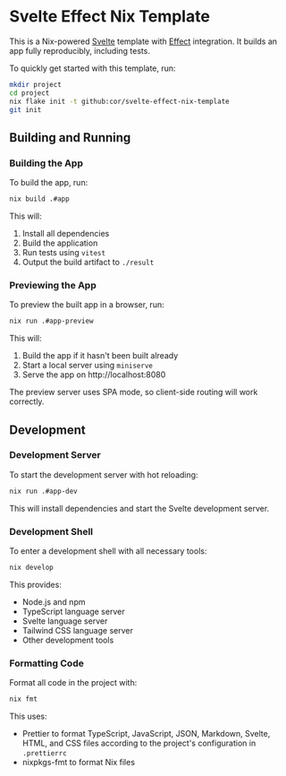 # Svelte Effect Nix Template

This is a Nix-powered [Svelte](https://svelte.dev) template with [Effect](https://effect.website) integration. It builds an app fully reproducibly, including tests.

To quickly get started with this template, run:

```bash
mkdir project
cd project
nix flake init -t github:cor/svelte-effect-nix-template
git init
```

## Building and Running

### Building the App

To build the app, run:

```bash
nix build .#app
```

This will:

1. Install all dependencies
2. Build the application
3. Run tests using `vitest`
4. Output the build artifact to `./result`

### Previewing the App

To preview the built app in a browser, run:

```bash
nix run .#app-preview
```

This will:

1. Build the app if it hasn't been built already
2. Start a local server using `miniserve`
3. Serve the app on http://localhost:8080

The preview server uses SPA mode, so client-side routing will work correctly.

## Development

### Development Server

To start the development server with hot reloading:

```bash
nix run .#app-dev
```

This will install dependencies and start the Svelte development server.

### Development Shell

To enter a development shell with all necessary tools:

```bash
nix develop
```

This provides:

- Node.js and npm
- TypeScript language server
- Svelte language server
- Tailwind CSS language server
- Other development tools

### Formatting Code

Format all code in the project with:

```bash
nix fmt
```

This uses:

- Prettier to format TypeScript, JavaScript, JSON, Markdown, Svelte, HTML, and CSS files according to the project's configuration in `.prettierrc`
- nixpkgs-fmt to format Nix files
